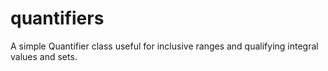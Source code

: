 # quantifiers
A simple Quantifier class useful for inclusive ranges and qualifying integral values and sets.

